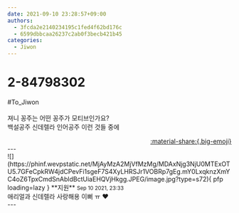 ```yaml
---
date: 2021-09-10 23:28:57+09:00
authors:
  - 3fcda2e2140234195c1fed4f62bd176c
  - 6599dbbcaa26237c2ab0f3becb421b45
categories:
  - Jiwon
---
```


# 2-84798302

<div class="post-container" markdown="1">
<div class="content-container md-sidebar__scrollwrap" markdown="1">

\#To_Jiwon<br><br>져니 꽁주는 어떤 꽁주가 모티브인가요?<br>백설공주 신데렐라 인어공주 이런 것들 중에

</div>
</div>

<div style="text-align: right;" markdown="1">
<a href="https://weverse.io/fromis9/fanpost/2-84798302" style="text-align: right;">:material-share:{.big-emoji}</a>
</div>
---

<div class="comments-container md-sidebar__scrollwrap" markdown="1">
<div class="comment" markdown="1">
<div class='id-container' markdown="1">
![](https://phinf.wevpstatic.net/MjAyMzA2MjVfMzMg/MDAxNjg3NjU0MTExOTU5.7GFeCpkRW4jdCPevFi1sgeF7S4XyLHRSJr1VOBRp7gEg.mY0LxqknzXmYC4oZ6TpxCmdSnAbldBctUiaEHQVjHkgg.JPEG/image.jpg?type=s72){ pfp loading=lazy }
**<span class="artist">지원</span>** <small>Sep 10 2021, 23:33</small><br>
</div>
<div class='comment-body' markdown="1">
애리얼과 신데렐라 사랑해용 이뻐 ㅠ ❤️
</div>
</div>
</div>
---
